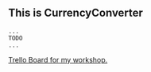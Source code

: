 ## This is CurrencyConverter

```
...
TODO
...
```

[Trello Board for my workshop.](https://trello.com/b/ipaYzC0O/workshop-ruby-maciej-kalisz)
